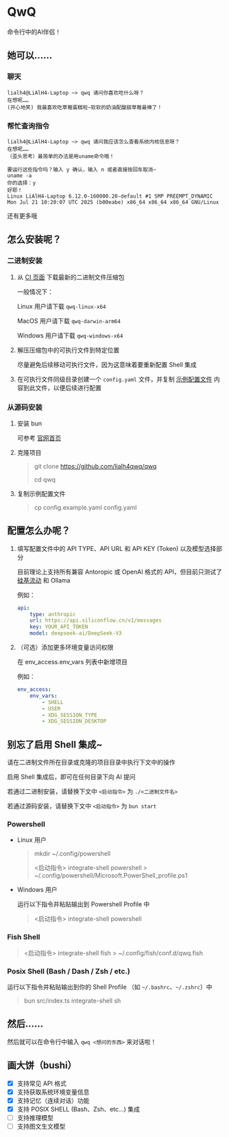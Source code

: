 # QwQ

命令行中的AI伴侣！

## 她可以……

### 聊天

```text
lialh4@LiAlH4-Laptop ~> qwq 请问你喜欢吃什么呀？
在想呢……
(开心地笑) 我最喜欢吃草莓蛋糕啦~软软的奶油配酸甜草莓最棒了！
```

### 帮忙查询指令

```text
lialh4@LiAlH4-Laptop ~> qwq 请问我应该怎么查看系统内核信息呀？
在想呢……
（歪头思考）最简单的办法是用uname命令哦！

要运行这些指令吗？输入 y 确认，输入 n 或者直接按回车取消~
uname -a
你的选择：y
好耶！
Linux LiAlH4-Laptop 6.12.0-160000.20-default #1 SMP PREEMPT_DYNAMIC Mon Jul 21 10:20:07 UTC 2025 (b00eabe) x86_64 x86_64 x86_64 GNU/Linux
```

还有更多哦

## 怎么安装呢？

### 二进制安装

1. 从 [CI 页面](https://github.com/LiAlH4qwq/qwq/actions) 下载最新的二进制文件压缩包

    一般情况下：

    Linux 用户请下载 `qwq-linux-x64`

    MacOS 用户请下载 `qwq-darwin-arm64`

    Windows 用户请下载 `qwq-windows-x64`

1. 解压压缩包中的可执行文件到特定位置

    尽量避免后续移动可执行文件，因为这意味着要重新配置 Shell 集成

1. 在可执行文件同级目录创建一个 `config.yaml` 文件，并复制 [示例配置文件](https://raw.githubusercontent.com/LiAlH4qwq/qwq/refs/heads/main/config.example.yaml) 内容到此文件，以便后续进行配置

### 从源码安装

1. 安装 bun

    可参考 [官网首页](https://bun.sh/)

1. 克隆项目

    > git clone <https://github.com/lialh4qwq/qwq>
    >
    > cd qwq

1. 复制示例配置文件

    > cp config.example.yaml config.yaml

## 配置怎么办呢？

1. 填写配置文件中的 API TYPE、API URL 和 API KEY (Token) 以及模型选择部分

    目前理论上支持所有兼容 Antoropic 或 OpenAI 格式的 API，但目前只测试了 [硅基流动](https://siliconflow.cn/) 和 Ollama

    例如：

    ```yaml
    api:
        type: anthropic
        url: https://api.siliconflow.cn/v1/messages
        key: YOUR_API_TOKEN
        model: deepseek-ai/DeepSeek-V3
    ```

1. （可选）添加更多环境变量访问权限

    在 env_access.env_vars 列表中新增项目

    例如：

    ```yaml
    env_access:
        env_vars:
            - SHELL
            - USER
            - XDG_SESSION_TYPE
            - XDG_SESSION_DESKTOP
    ```

## 别忘了启用 Shell 集成~

请在二进制文件所在目录或克隆的项目目录中执行下文中的操作

启用 Shell 集成后，即可在任何目录下向 AI 提问

若通过二进制安装，请替换下文中 `<启动指令>` 为 `./<二进制文件名>`

若通过源码安装，请替换下文中 `<启动指令>` 为 `bun start`

### Powershell

- Linux 用户

    > mkdir ~/.config/powershell
    >
    > <启动指令> integrate-shell powershell > ~/.config/powershell/Microsoft.PowerShell_profile.ps1

- Windows 用户

    运行以下指令并粘贴输出到 Powershell Profile 中

    > <启动指令> integrate-shell powershell

### Fish Shell

> <启动指令> integrate-shell fish > ~/.config/fish/conf.d/qwq.fish

### Posix Shell (Bash / Dash / Zsh / etc.)

运行以下指令并粘贴输出到你的 Shell Profile （如 `~/.bashrc`、`~/.zshrc`）中

> bun src/index.ts integrate-shell sh

## 然后……

然后就可以在命令行中输入 `qwq <想问的东西>` 来对话啦！

## 画大饼（bushi）

- [x] 支持常见 API 格式
- [x] 支持获取系统环境变量信息
- [x] 支持记忆（连续对话）功能
- [x] 支持 POSIX SHELL (Bash、Zsh、etc...) 集成
- [ ] 支持推理模型
- [ ] 支持图文生文模型
